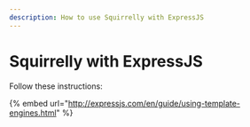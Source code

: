 ```yaml
---
description: How to use Squirrelly with ExpressJS
---
```


# Squirrelly with ExpressJS

Follow these instructions:

{% embed url="http://expressjs.com/en/guide/using-template-engines.html" %}

